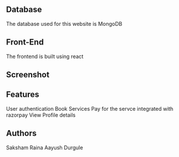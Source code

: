 ## Database
The database used for this website is MongoDB
## Front-End
The frontend is built using react
## Screenshot
## Features
User authentication
Book Services
Pay for the servce integrated with razorpay
View Profile details
## Authors
Saksham Raina
Aayush Durgule

